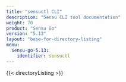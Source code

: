 ```yaml
---
title: "sensuctl CLI"
description: "Sensu CLI tool documentation"
weight: 70
product: "Sensu Go"
version: "5.13"
layout: "base-for-directory-listing"
menu:
  sensu-go-5.13:
    identifier: sensuctl
---
```


{{< directoryListing >}}
